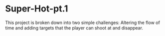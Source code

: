 # Super-Hot-pt.1
This project is broken down into two simple challenges: Altering the flow of time and adding targets that the player can shoot at and disappear.
